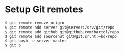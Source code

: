 # Setup Git remotes

	$ git remote remove origin
	$ git remote add server git@server:/srv/git/repo
	$ git remote add github git@github.com:bartol/repo
	$ git remote add sourcehut git@git.sr.ht:~bd/repo
	$ git push -u server master
	$ git p

